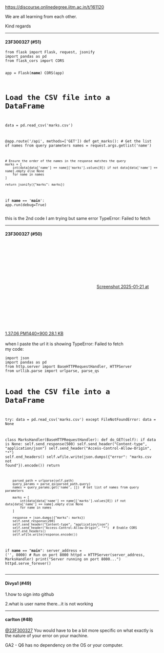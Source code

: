 https://discourse.onlinedegree.iitm.ac.in/t/161120

We are all learning from each other.</p>
<p>Kind regards</p><hr>

<h4>23F300327 (#51)</h4>
<pre><code class="lang-auto">from flask import Flask, request, jsonify
import pandas as pd
from flask_cors import CORS

app = Flask(__name__)
CORS(app)

# Load the CSV file into a DataFrame
data = pd.read_csv('marks.csv')

@app.route('/api', methods=['GET'])
def get_marks():
    # Get the list of names from query parameters
    names = request.args.getlist('name')
    
    # Ensure the order of the names in the response matches the query
    marks = [
        int(data[data['name'] == name]['marks'].values[0]) if not data[data['name'] == name].empty else None 
        for name in names
    ]
    
    return jsonify({"marks": marks})

if __name__ == '__main__':
    app.run(debug=True)
</code></pre>
<p>this is the 2nd code I am trying but same error TypeError: Failed to fetch</p><hr>

<h4>23F300327 (#50)</h4>
<p><div class="lightbox-wrapper"><a class="lightbox" data-download-href="/uploads/short-url/lim43PiXEjdjlXTI4ijfw7jeqDQ.png?dl=1" href="https://europe1.discourse-cdn.com/flex013/uploads/iitm/original/3X/9/5/9540d770e250d10f3b19c38ce563192219676d6e.png" rel="noopener nofollow ugc" title="Screenshot 2025-01-21 at 1.37.06 PM"><div class="meta"><svg aria-hidden="true" class="fa d-icon d-icon-far-image svg-icon"><use href="#far-image"></use></svg><span class="filename">Screenshot 2025-01-21 at 1.37.06 PM</span><span class="informations">1440×900 28.1 KB</span><svg aria-hidden="true" class="fa d-icon d-icon-discourse-expand svg-icon"><use href="#discourse-expand"></use></svg></div></a></div><br/>
when I paste the url it is showing TypeError: Failed to fetch<br/>
my code:</p>
<pre><code class="lang-auto">import json
import pandas as pd
from http.server import BaseHTTPRequestHandler, HTTPServer
from urllib.parse import urlparse, parse_qs

# Load the CSV file into a DataFrame
try:
    data = pd.read_csv('marks.csv')
except FileNotFoundError:
    data = None

class MarksHandler(BaseHTTPRequestHandler):
    def do_GET(self):
        if data is None:
            self.send_response(500)
            self.send_header("Content-type", "application/json")
            self.send_header("Access-Control-Allow-Origin", "*")
            self.end_headers()
            self.wfile.write(json.dumps({"error": "marks.csv not found"}).encode())
            return

        parsed_path = urlparse(self.path)
        query_params = parse_qs(parsed_path.query)
        names = query_params.get('name', [])  # Get list of names from query parameters

        marks = [
            int(data[data['name'] == name]['marks'].values[0]) if not data[data['name'] == name].empty else None 
            for name in names
        ]

        response = json.dumps({"marks": marks})
        self.send_response(200)
        self.send_header("Content-type", "application/json")
        self.send_header("Access-Control-Allow-Origin", "*")  # Enable CORS
        self.end_headers()
        self.wfile.write(response.encode())

if __name__ == "__main__":
    server_address = ('', 8000)  # Run on port 8000
    httpd = HTTPServer(server_address, MarksHandler)
    print("Server running on port 8000...")
    httpd.serve_forever()
</code></pre><hr>

<h4>Divya1 (#49)</h4>
<p>1.how to sign into github</p>
<p>2.what is user name there…it is not working</p><hr>

<h4>carlton (#48)</h4>
<p><a class="mention" href="/u/23f300327">@23F300327</a> You would have to be a bit more specific on what exactly is the nature of your error on your machine.</p>
<p>GA2 - Q6 has no dependency on the OS or your computer.